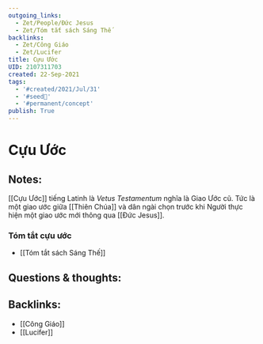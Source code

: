 ```yaml
---
outgoing_links:
  - Zet/People/Đức Jesus
  - Zet/Tóm tắt sách Sáng Thế
backlinks:
  - Zet/Công Giáo
  - Zet/Lucifer
title: Cựu Ước
UID: 2107311703
created: 22-Sep-2021
tags:
  - '#created/2021/Jul/31'
  - '#seed🥜'
  - '#permanent/concept'
publish: True
---
```

# Cựu Ước

## Notes:
[[Cựu Ước]] tiếng Latinh là _Vetus Testamentum_ nghĩa là Giao Ước cũ. Tức là một giao ước giữa [[Thiên Chúa]] và dân ngài chọn trước khi Người thực hiện một giao ước mới thông qua [[Đức Jesus]].

### Tóm tắt cựu ước
- [[Tóm tắt sách Sáng Thế]]

## Questions & thoughts:


## Backlinks:
- [[Công Giáo]]
- [[Lucifer]]
